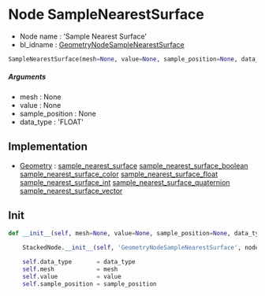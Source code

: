 # Node SampleNearestSurface

- Node name : 'Sample Nearest Surface'
- bl_idname : [GeometryNodeSampleNearestSurface](https://docs.blender.org/api/current/bpy.types.{bl_idname}.html)


``` python
SampleNearestSurface(mesh=None, value=None, sample_position=None, data_type='FLOAT', node_label=None, node_color=None)
```
##### Arguments

- mesh : None
- value : None
- sample_position : None
- data_type : 'FLOAT'

## Implementation

- [Geometry](/docs/GeoNodes/Geometry.md) : [sample_nearest_surface](/docs/GeoNodes/Geometry.md#sample_nearest_surface) [sample_nearest_surface_boolean](/docs/GeoNodes/Geometry.md#sample_nearest_surface_boolean) [sample_nearest_surface_color](/docs/GeoNodes/Geometry.md#sample_nearest_surface_color) [sample_nearest_surface_float](/docs/GeoNodes/Geometry.md#sample_nearest_surface_float) [sample_nearest_surface_int](/docs/GeoNodes/Geometry.md#sample_nearest_surface_int) [sample_nearest_surface_quaternion](/docs/GeoNodes/Geometry.md#sample_nearest_surface_quaternion) [sample_nearest_surface_vector](/docs/GeoNodes/Geometry.md#sample_nearest_surface_vector)

## Init

``` python
def __init__(self, mesh=None, value=None, sample_position=None, data_type='FLOAT', node_label=None, node_color=None):

    StackedNode.__init__(self, 'GeometryNodeSampleNearestSurface', node_label=node_label, node_color=node_color)

    self.data_type       = data_type
    self.mesh            = mesh
    self.value           = value
    self.sample_position = sample_position
```
